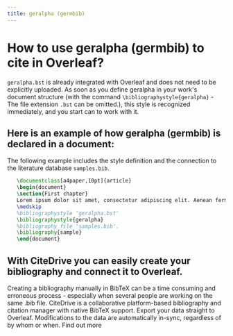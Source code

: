 ```yaml
---
title: geralpha (germbib)
---
```


# How to use geralpha (germbib) to cite in Overleaf? 
`geralpha.bst` is already integrated with Overleaf and does not need to be explicitly uploaded. As soon as you define geralpha in your work's document structure (with the command `\bibliographystyle{geralpha}` - The file extension `.bst` can be omitted.), this style is recognized immediately, and you start can to work with it.

## Here is an example of how geralpha (germbib) is declared in a document:
The following example includes the style definition and the connection to the literature database `samples.bib`.
```tex
   \documentclass[a4paper,10pt]{article}
   \begin{document}
   \section{First chapter}
   Lorem ipsum dolor sit amet, consectetur adipiscing elit. Aenean fermentum justo massa, ut maximus mauris sodales et. Aenean vel elit a erat rhoncus pharetra.
   \medskip
   %bibliographystyle 'geralpha.bst'
   \bibliographystyle{geralpha}
   %bibliography file 'samples.bib'.
   \bibliography{sample}
   \end{document}
```

## With CiteDrive you can easily create your bibliography and connect it to Overleaf. 
Creating a bibliography manually in BibTeX can be a time consuming and erroneous process - especially when several people are working on the same .bib file. CiteDrive is a collaborative platform-based bibliography and citation manager with native BibTeX support. Export your data straight to Overleaf. Modifications to the data are automatically in-sync, regardless of by whom or when. Find out more